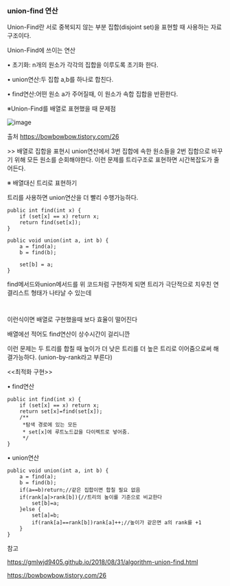 <h3>union-find 연산</h3>
Union-Find란 ﻿서로 중복되지 않는 부분 집합(disjoint set)을 표현할 때 사용하는 자료구조이다.

Union-Find에 쓰이는 연산

• 초기화: n개의 원소가 각각의 집합을 이루도록 초기화 한다.

• union연산:두 집합 a,b를 하나로 합친다.

• find연산:어떤 원소 a가 주어질때, 이 원소가 속합 집합을 반환한다.

※Union-Find를 배열로 표현했을 때 문제점

﻿﻿![image](https://github.com/Jung-MinGi/dataStructure/assets/118701129/2a791629-30b6-4381-a52a-df28ba9e778d)

출처 https://bowbowbow.tistory.com/26

﻿>> 배열로 집합을 표현시  union연산에서 3번 집합에 속한 원소들을 2번 집합으로 바꾸기 위해 모든 원소를 순회해야한다. 이런 문제를 트리구조로 표현하면 시간복잡도가 줄어든다.

※ 배열대신 트리로 표현하기

﻿트리를 사용하면 union연산을 더 빨리 수행가능하다.
```
public int find(int x) {
    if (set[x] == x) return x;
    return find(set[x]);
}

public void union(int a, int b) {
    a = find(a);
    b = find(b);

    set[b] = a;
}
```
﻿find메서드와union메서드를 위 코드처럼 구현하게 되면 트리가 극단적으로 치우친 연결리스트 형태가 나타날 수 있는데

 
                                                            ﻿

이런식이면 배열로 구현했을때 보다 효율이 떨어진다

배열에선 적어도 find연산이 상수시간이 걸리니깐

이런 문제는 두 트리를 합칠 때 높이가 더 낮은 트리를 더 높은 트리로 이어줌으로써 해결가능하다. (union-by-rank라고 부른다)

<<최적화 구현>>

• find연산
```
public int find(int x) {
    if (set[x] == x) return x;
    return set[x]=find(set[x]);
    /**
     *탐색 경로에 있는 모든
     * set[x]에 루트노드값을 다이렉트로 넣어줌.
     */
}
```
• union연산
```
public void union(int a, int b) {
    a = find(a);
    b = find(b);
    if(a==b)return;//같은 집합이면 합칠 필요 없음
    if(rank[a]>rank[b]){//트리의 높이를 기준으로 비교한다
        set[b]=a;
    }else {
        set[a]=b;
        if(rank[a]==rank[b])rank[a]++;//높이가 같은면 a의 rank를 +1
    }
}
```
참고

https://gmlwjd9405.github.io/2018/08/31/algorithm-union-find.html

https://bowbowbow.tistory.com/26
